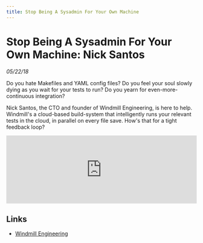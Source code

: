 ```yaml
---
title: Stop Being A Sysadmin For Your Own Machine
---
```


# Stop Being A Sysadmin For Your Own Machine: Nick Santos

_05/22/18_

Do you hate Makefiles and YAML config files? Do you feel your soul slowly dying as you wait for your tests to run? Do you yearn for even-more-continuous integration?

Nick Santos, the CTO and founder of Windmill Engineering, is here to help. Windmill's a cloud-based build-system that intelligently runs your relevant tests in the cloud, in parallel on every file save. How's that for a tight feedback loop?

<iframe src="https://omny.fm/shows/future-of-coding/24-stop-being-a-sysadmin-for-your-own-machine-nick/embed" width="100%" height="180" frameborder="0"></iframe>

## Links

* [Windmill Engineering](https://windmill.engineering/)



